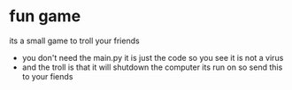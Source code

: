 # fun game
 its a small game to troll your friends
 + you don't need the main.py it is just the code so you see it is not a virus
 + and the troll is that it will shutdown the computer its run on so send this to your fiends
